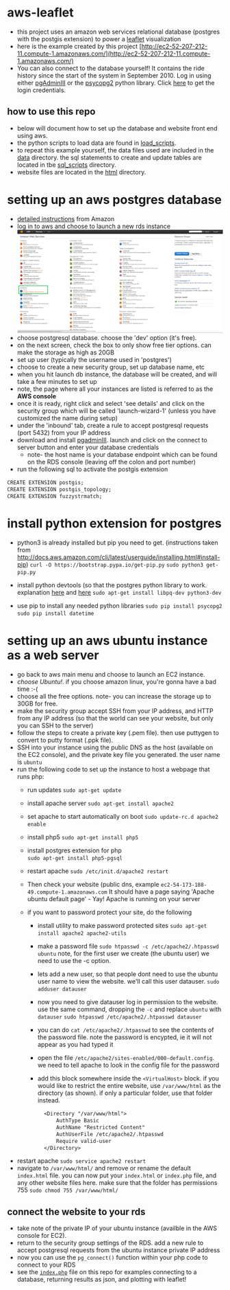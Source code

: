 # aws-leaflet
+ this project uses an amazon web services relational database (postgres with the postgis extension) to power a [leaflet](http://leafletjs.com/) visualization 
+ here is the example created by this project [http://ec2-52-207-212-11.compute-1.amazonaws.com/](http://ec2-52-207-212-11.compute-1.amazonaws.com/)
+ You can also connect to the database yourself! It contains the ride history since the start of the system in September 2010. Log in using either [pgAdminIII](http://www.pgadmin.org) or the [psycopg2](http://initd.org/psycopg/docs/) python library. Click [here](http://ec2-52-207-212-11.compute-1.amazonaws.com/credentials.txt) to get the login credentials. 

## how to use this repo
+ below will document how to set up the database and website front end using aws. 
+ the python scripts to load data are found in [load_scripts](https://github.com/ampetr/aws-leaflet/tree/master/load_scripts). 
+ to repeat this example yourself, the data files used are included in the [data](https://github.com/ampetr/aws-leaflet/tree/master/data) directory. the sql statements to create and update tables are located in tbe [sql_scripts](https://github.com/ampetr/aws-leaflet/tree/master/sql_scripts) directory.
+ website files are located in the [html](https://github.com/ampetr/aws-leaflet/tree/master/html) directory. 

# setting up an aws postgres database
+ [detailed instructions](https://console.aws.amazon.com/rds/home?region=us-east-1) from Amazon
+ log in to aws and choose to launch a new rds instance
![aws rds](https://raw.githubusercontent.com/ampetr/aws-leaflet/master/tutorial/aws-rds.png)
+ choose postgresql database. choose the 'dev' option (it's free). 
+ on the next screen, check the box to only show free tier options. can make the storage as high as 20GB
+ set up user (typically the username used in 'postgres')
+ choose to create a new security group, set up database name, etc
+ when you hit launch db instance, the database will be created, and will take a few minutes to set up
+ note, the page where all your instances are listed is referred to as the **AWS console**
+ once it is ready, right click and select 'see details' and click on the security group which will be called 'launch-wizard-1' (unless you have customized the name during setup)
+ under the 'inbound' tab, create a rule to accept postgresql requests (port 5432) from your IP address
+ download and install [pgadminIII](http://www.pgadmin.org/). launch and click on the connect to server button and enter your database credentials
  + note- the host name is your database endpoint which can be found on the RDS console (leaving off the colon and port number) 
+ run the following sql to activate the postgis extension
```
CREATE EXTENSION postgis;
CREATE EXTENSION postgis_topology;
CREATE EXTENSION fuzzystrmatch;
```
  
# install python extension for postgres
+ python3 is already installed but pip you need to get. (instructions taken from http://docs.aws.amazon.com/cli/latest/userguide/installing.html#install-pip) 
`curl -O https://bootstrap.pypa.io/get-pip.py`
`sudo python3 get-pip.py`

+ install python devtools (so that the postgres python library to work. explanation [here](https://web.archive.org/web/20110305033324/http://goshawknest.wordpress.com/2011/02/16/how-to-install-psycopg2-under-virtualenv/) 
and [here](http://stackoverflow.com/questions/11618898/pg-config-executable-not-found)
`sudo apt-get install libpq-dev python3-dev`

+ use pip to install any needed python libraries
`sudo pip install psycopg2`
`sudo pip install datetime`

# setting up an aws ubuntu instance as a web server
+ go back to aws main menu and choose to launch an EC2 instance. 
+ *choose Ubuntu!*. if you choose amazon linux, you're gonna have a bad time :-(
+ choose all the free options. note- you can increase the storage up to 30GB for free. 
+ make the security group accept SSH from your IP address, and HTTP from any IP address (so that the world can see your website, but only you can SSH to the server)
+ follow the steps to create a private key (.pem file). then use puttygen to convert to putty format (.ppk file). 
+ SSH into your instance using the public DNS as the host (available on the EC2 console), and the private key file you generated. the user name is `ubuntu`
+ run the following code to set up the instance to host a webpage that runs php:
	- run updates 
	`sudo apt-get update` 
	
	- install apache server 
	`sudo apt-get install apache2`

	- set apache to start automatically on boot 
	`sudo update-rc.d apache2 enable`
	
	- install php5 
	`sudo apt-get install php5`
	
	- install postgres extension for php  
	`sudo apt-get install php5-pgsql`
	
	- restart apache 
	`sudo /etc/init.d/apache2 restart`
	
	- Then check your website (public dns, example `ec2-54-173-188-49.compute-1.amazonaws.com`
	It should have a page saying 'Apache ubuntu default page' - Yay! Apache is running on your server 
	
	- if you want to password protect your site, do the following 
		- install utility to make password protected sites 
		`sudo apt-get install apache2 apache2-utils`
		
		- make a password file 
		`sudo htpasswd -c /etc/apache2/.htpasswd ubuntu` 
		note, for the first user we create (the ubuntu user) we need to use the -c option. 
		
		- lets add a new user, so that people dont need to use the ubuntu user name to view the website. we'll call this user datauser. 
		`sudo adduser datauser` 
		
		- now you need to give datauser log in permission to the website. use the same command, dropping the `-c` and replace `ubuntu` with `datauser`
		`sudo htpasswd /etc/apache2/.htpasswd datauser` 
		
		- you can do 
		`cat /etc/apache2/.htpasswd`
		to see the contents of the password file. note the password is encypted, ie it will not appear as you had typed it  
		
		- open the file `/etc/apache2/sites-enabled/000-default.config`. we need to tell apache to look in the config file for the password 
		- add this block somewhere inside the `<VirtualHost>` block. if you would like to restrict the entire website, use `/var/www/html` as the directory (as shown). if only a particular folder, use that folder instead.
``` 
		    <Directory "/var/www/html">
		        AuthType Basic
		        AuthName "Restricted Content"
		        AuthUserFile /etc/apache2/.htpasswd
		        Require valid-user
		    </Directory>
```
		
+ restart apache 
`sudo service apache2 restart `
+ navigate to `/var/www/html/` and remove or rename the default `index.html` file. you can now put your `index.html` or `index.php` file, and any other website files here. make sure that the folder has permissions 755 `sudo chmod 755 /var/www/html/`

## connect the website to your rds
+ take note of the private IP of your ubuntu instance (availble in the AWS console for EC2).
+ return to the security group settings of the RDS. add a new rule to accept postgresql requests from the ubuntu instance private IP address
+ now you can use the `pg_connect()` function within your php code to connect to your RDS
+ see the [`index.php`](https://github.com/ampetr/aws-leaflet/blob/master/www/index.php) file on this repo for examples connecting to a database, returning results as json, and plotting with leaflet!
